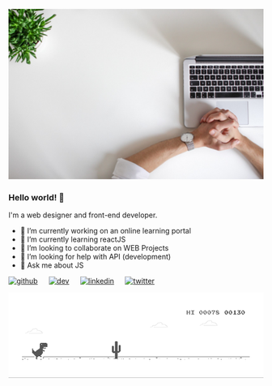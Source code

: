 <p align="center">

![banner](./banner.jpeg)

### Hello world! 👋

I'm a web designer and front-end developer.

-   🔭 I’m currently working on an online learning portal
-   🌱 I’m currently learning reactJS
-   👯 I’m looking to collaborate on WEB Projects
-   🤔 I’m looking for help with API (development)
-   💬 Ask me about JS

[<img src='https://cdn.jsdelivr.net/npm/simple-icons@3.0.1/icons/github.svg' alt='github' height='30'>](https://github.com/https://github.com/dheeraj-murali) &emsp; [<img src='https://cdn.jsdelivr.net/npm/simple-icons@3.0.1/icons/dev-dot-to.svg' alt='dev' height='30'>](https://dev.to/https://dev.to/dheerajmurali) &emsp; [<img src='https://cdn.jsdelivr.net/npm/simple-icons@3.0.1/icons/linkedin.svg' alt='linkedin' height='30'>](https://www.linkedin.com/in/https://www.linkedin.com/in/dheeraj-murali//) &emsp; [<img src='https://cdn.jsdelivr.net/npm/simple-icons@3.0.1/icons/twitter.svg' alt='twitter' height='30'>](https://twitter.com/https://twitter.com/_mdrj)

![dino](./dino.gif)

</p>

